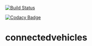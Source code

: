 [![Build Status](https://travis-ci.com/HansShad/connectedvehicles.svg?branch=master)](https://travis-ci.com/HansShad/connectedvehicles)

[![Codacy Badge](https://api.codacy.com/project/badge/Grade/02fd5106ff8549e7aa373ad7f41dd7a4)](https://www.codacy.com/manual/HansShad/connectedvehicles?utm_source=github.com&amp;utm_medium=referral&amp;utm_content=HansShad/connectedvehicles&amp;utm_campaign=Badge_Grade)

# connectedvehicles
 
